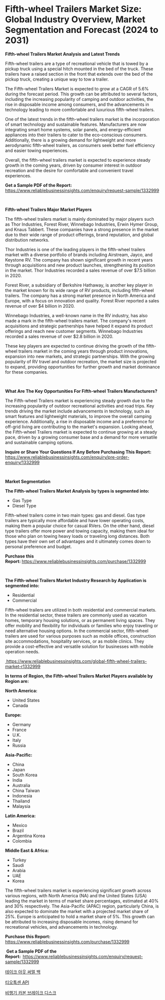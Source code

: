 <p><h1>Fifth-wheel Trailers Market Size: Global Industry Overview, Market Segmentation and Forecast (2024 to 2031)</h1></p><p><strong>Fifth-wheel Trailers Market Analysis and Latest Trends</strong></p>
<p><p>Fifth-wheel trailers are a type of recreational vehicle that is towed by a pickup truck using a special hitch mounted in the bed of the truck. These trailers have a raised section in the front that extends over the bed of the pickup truck, creating a unique way to tow a trailer.</p><p>The Fifth-wheel Trailers Market is expected to grow at a CAGR of 5.6% during the forecast period. This growth can be attributed to several factors, including the increasing popularity of camping and outdoor activities, the rise in disposable income among consumers, and the advancements in technology leading to more comfortable and luxurious fifth-wheel trailers.</p><p>One of the latest trends in the fifth-wheel trailers market is the incorporation of smart technology and sustainable features. Manufacturers are now integrating smart home systems, solar panels, and energy-efficient appliances into their trailers to cater to the eco-conscious consumers. Additionally, there is a growing demand for lightweight and more aerodynamic fifth-wheel trailers, as consumers seek better fuel efficiency and easier towing experiences.</p><p>Overall, the fifth-wheel trailers market is expected to experience steady growth in the coming years, driven by consumer interest in outdoor recreation and the desire for comfortable and convenient travel experiences.</p></p>
<p><strong>Get a Sample PDF of the Report:&nbsp;</strong> <a href="https://www.reliablebusinessinsights.com/enquiry/request-sample/1332999">https://www.reliablebusinessinsights.com/enquiry/request-sample/1332999</a></p>
<p>&nbsp;</p>
<p><strong>Fifth-wheel Trailers Major Market Players</strong></p>
<p><p>The fifth-wheel trailers market is mainly dominated by major players such as Thor Industries, Forest River, Winnebago Industries, Erwin Hymer Group, and Knaus Tabbert. These companies have a strong presence in the market due to their wide range of product offerings, brand reputation, and global distribution networks.</p><p>Thor Industries is one of the leading players in the fifth-wheel trailers market with a diverse portfolio of brands including Airstream, Jayco, and Keystone RV. The company has shown significant growth in recent years through acquisitions and new product launches, strengthening its position in the market. Thor Industries recorded a sales revenue of over $7.5 billion in 2020.</p><p>Forest River, a subsidiary of Berkshire Hathaway, is another key player in the market known for its wide range of RV products, including fifth-wheel trailers. The company has a strong market presence in North America and Europe, with a focus on innovation and quality. Forest River reported a sales revenue of over $4 billion in 2020.</p><p>Winnebago Industries, a well-known name in the RV industry, has also made a mark in the fifth-wheel trailers market. The company's recent acquisitions and strategic partnerships have helped it expand its product offerings and reach new customer segments. Winnebago Industries recorded a sales revenue of over $2.8 billion in 2020.</p><p>These key players are expected to continue driving the growth of the fifth-wheel trailers market in the coming years through product innovations, expansion into new markets, and strategic partnerships. With the growing popularity of RV travel and outdoor recreation, the market size is projected to expand, providing opportunities for further growth and market dominance for these companies.</p></p>
<p>&nbsp;</p>
<p><strong>What Are The Key Opportunities For Fifth-wheel Trailers Manufacturers?</strong></p>
<p><p>The Fifth-wheel Trailers market is experiencing steady growth due to the increasing popularity of outdoor recreational activities and road trips. Key trends driving the market include advancements in technology, such as smart features and lightweight materials, to improve the overall camping experience. Additionally, a rise in disposable income and a preference for off-grid living are contributing to the market's expansion. Looking ahead, the Fifth-wheel Trailers market is expected to continue growing at a steady pace, driven by a growing consumer base and a demand for more versatile and sustainable camping options.</p></p>
<p><strong>Inquire or Share Your Questions If Any Before Purchasing This Report:</strong> <a href="https://www.reliablebusinessinsights.com/enquiry/pre-order-enquiry/1332999">https://www.reliablebusinessinsights.com/enquiry/pre-order-enquiry/1332999</a></p>
<p>&nbsp;</p>
<p><strong>Market Segmentation</strong></p>
<p><strong>The Fifth-wheel Trailers Market Analysis by types is segmented into:</strong></p>
<p><ul><li>Gas Type</li><li>Diesel Type</li></ul></p>
<p><p>Fifth-wheel trailers come in two main types: gas and diesel. Gas type trailers are typically more affordable and have lower operating costs, making them a popular choice for casual RVers. On the other hand, diesel type trailers offer more power and towing capacity, making them ideal for those who plan on towing heavy loads or traveling long distances. Both types have their own set of advantages and it ultimately comes down to personal preference and budget.</p></p>
<p><strong>Purchase this Report:&nbsp;</strong><a href="https://www.reliablebusinessinsights.com/purchase/1332999">https://www.reliablebusinessinsights.com/purchase/1332999</a></p>
<p>&nbsp;</p>
<p><strong>The Fifth-wheel Trailers Market Industry Research by Application is segmented into:</strong></p>
<p><ul><li>Residential</li><li>Commercial</li></ul></p>
<p><p>Fifth-wheel trailers are utilized in both residential and commercial markets. In the residential sector, these trailers are commonly used as vacation homes, temporary housing solutions, or as permanent living spaces. They offer mobility and flexibility for individuals or families who enjoy traveling or need alternative housing options. In the commercial sector, fifth-wheel trailers are used for various purposes such as mobile offices, construction site accommodations, hospitality services, or as mobile clinics. They provide a cost-effective and versatile solution for businesses with mobile operation needs.</p></p>
<p><a href="https://www.reliablebusinessinsights.com/global-fifth-wheel-trailers-market-r1332999">&nbsp;https://www.reliablebusinessinsights.com/global-fifth-wheel-trailers-market-r1332999</a></p>
<p><strong>In terms of Region, the Fifth-wheel Trailers Market Players available by Region are:</strong></p>
<p>
    <p> <strong> North America: </strong>
        <ul>
            <li>United States</li>
            <li>Canada</li>
        </ul>
        </p> 
    <p> <strong> Europe: </strong>
        <ul>
            <li>Germany</li>
            <li>France</li>
            <li>U.K.</li>
            <li>Italy</li>
            <li>Russia</li>
        </ul>
        </p> 
    <p> <strong> Asia-Pacific: </strong>
        <ul>
            <li>China</li>
            <li>Japan</li>
            <li>South Korea</li>
            <li>India</li>
            <li>Australia</li>
            <li>China Taiwan</li>
            <li>Indonesia</li>
            <li>Thailand</li>
            <li>Malaysia</li>
        </ul>
        </p> 
    <p> <strong> Latin America: </strong>
        <ul>
            <li>Mexico</li>
            <li>Brazil</li>
            <li>Argentina Korea</li>
            <li>Colombia</li>
        </ul>
        </p> 
    <p> <strong> Middle East & Africa: </strong>
        <ul>
            <li>Turkey</li>
            <li>Saudi</li>
            <li>Arabia</li>
            <li>UAE</li>
            <li>Korea</li>
        </ul>
    </p>
    </p>
<p><p>The fifth-wheel trailers market is experiencing significant growth across various regions, with North America (NA) and the United States (USA) leading the market in terms of market share percentages, estimated at 40% and 30% respectively. The Asia-Pacific (APAC) region, particularly China, is also expected to dominate the market with a projected market share of 25%. Europe is anticipated to hold a market share of 5%. This growth can be attributed to increasing disposable incomes, rising demand for recreational vehicles, and advancements in technology.</p></p>
<p><strong>Purchase this Report: </strong><a href="https://www.reliablebusinessinsights.com/purchase/1332999">https://www.reliablebusinessinsights.com/purchase/1332999</a></p>
<p>&nbsp;<strong>Get a Sample PDF of the Report:&nbsp;&nbsp;</strong><a href="https://www.reliablebusinessinsights.com/enquiry/request-sample/1332999">https://www.reliablebusinessinsights.com/enquiry/request-sample/1332999</a></p>
<p><strong></strong></p>
<p><p><a href="https://github.com/plelbej847484502/Market-Research-Report-List-2/blob/main/178777392595.md">테이크 아웃 써멀 백</a></p><p><a href="https://github.com/vseigx30c9a1j/Market-Research-Report-List-2/blob/main/518017892596.md">티오톡센 API</a></p><p><a href="https://github.com/AnthonyWratten/Market-Research-Report-List-1/blob/main/302395292594.md">비행기 카본 브레이크 디스크</a></p></p>